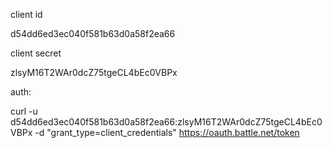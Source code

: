 client id

d54dd6ed3ec040f581b63d0a58f2ea66

client secret

zlsyM16T2WAr0dcZ75tgeCL4bEc0VBPx


auth:

curl -u d54dd6ed3ec040f581b63d0a58f2ea66:zlsyM16T2WAr0dcZ75tgeCL4bEc0VBPx -d "grant_type=client_credentials" https://oauth.battle.net/token